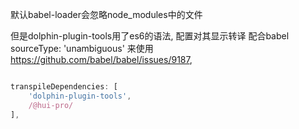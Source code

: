 
默认babel-loader会忽略node_modules中的文件

但是dolphin-plugin-tools用了es6的语法, 配置对其显示转译
配合babel sourceType: 'unambiguous' 来使用 https://github.com/babel/babel/issues/9187,

```js

transpileDependencies: [
    'dolphin-plugin-tools',
    /@hui-pro/
],

```